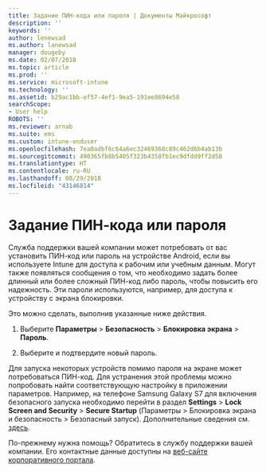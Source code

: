 ```yaml
---
title: Задание ПИН-кода или пароля | Документы Майкрософт
description: ''
keywords: ''
author: lenewsad
ms.author: lanewsad
manager: dougeby
ms.date: 02/07/2018
ms.topic: article
ms.prod: ''
ms.service: microsoft-intune
ms.technology: ''
ms.assetid: b29ac1bb-ef57-4ef1-9ea5-191ee8694e58
searchScope:
- User help
ROBOTS: ''
ms.reviewer: arnab
ms.suite: ems
ms.custom: intune-enduser
ms.openlocfilehash: 7ea0adbf6c64a6ec32469368c89c462d6b4ab13b
ms.sourcegitcommit: 490365fb8b5405f323b4358fb1ec9dfdd9ff2d58
ms.translationtype: HT
ms.contentlocale: ru-RU
ms.lasthandoff: 08/29/2018
ms.locfileid: "43146814"
---
```

# <a name="set-your-pin-or-password"></a>Задание ПИН-кода или пароля

Служба поддержки вашей компании может потребовать от вас установить ПИН-код или пароль на устройстве Android, если вы используете Intune для доступа к рабочим или учебным данным. Могут также появляться сообщения о том, что необходимо задать более длинный или более сложный ПИН-код либо пароль, чтобы повысить его надежность. Эти пароли используются, например, для доступа к устройству с экрана блокировки.

Это можно сделать, выполнив указанные ниже действия.

1.  Выберите **Параметры** > **Безопасность** > **Блокировка экрана** > **Пароль**.

2.  Выберите и подтвердите новый пароль.

Для запуска некоторых устройств помимо пароля на экране может потребоваться ПИН-код. Для устранения этой проблемы можно попробовать найти соответствующую настройку в приложении параметров. Например, на телефоне Samsung Galaxy S7 для включения безопасного запуска необходимо перейти в раздел **Settings** > **Lock Screen and Security** > **Secure Startup** (Параметры > Блокировка экрана и безопасность > Безопасный запуск). Дополнительные сведения см. [здесь](/intune-user-help/your-device-appears-encrypted-but-cp-says-otherwise-android). 

По-прежнему нужна помощь? Обратитесь в службу поддержки вашей компании. Его контактные данные доступны на [веб-сайте корпоративного портала](https://go.microsoft.com/fwlink/?linkid=2010980).
